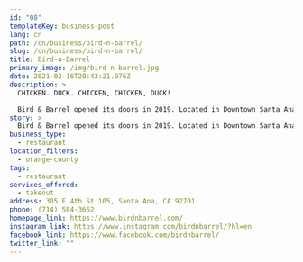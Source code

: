 ```yaml
---
id: "08"
templateKey: business-post
lang: cn
path: /cn/business/bird-n-barrel/
slug: /cn/business/bird-n-barrel/
title: Bird-n-Barrel
primary_image: /img/bird-n-barrel.jpg
date: 2021-02-16T20:43:21.976Z
description: >
  CHICKEN… DUCK… CHICKEN, CHICKEN, DUCK!

  Bird & Barrel opened its doors in 2019. Located in Downtown Santa Ana, Our purpose is to create a family run, community driven establishment  specializing in  poultry-centric  cuisine. Focused in Asian fusion  delicacies.   To introduce the local community to our  unique flavors.
story: >
  Bird & Barrel opened its doors in 2019. Located in Downtown Santa Ana, Our purpose is to create a family run, community driven establishment  specializing in  poultry-centric  cuisine. Focused in Asian fusion delicacies. To introduce the local community to our unique flavors. Local Allies Note: We ask that if you’re able to order and pick up your food here please call directly to order your food, so the business may receive 100% of the funds versus the high commission rates they need to pay delivery apps.
business_type:
  - restaurant
location_filters:
  - orange-county
tags:
  - restaurant
services_offered:
  - takeout
address: 305 E 4th St 105, Santa Ana, CA 92701
phone: (714) 584-3662
homepage_link: https://www.birdnbarrel.com/
instagram_link: https://www.instagram.com/birdnbarrel/?hl=en
facebook_link: https://www.facebook.com/birdnbarrel/
twitter_link: ""
---
```

